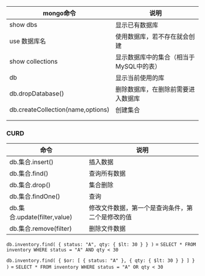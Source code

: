 | mongo命令                         | 说明                                    |
| --------------------------------- | --------------------------------------- |
| show dbs                          | 显示已有数据库                          |
| use 数据库名                      | 使用数据库，若不存在就会创建            |
| show collections                  | 显示数据库中的集合（相当于MySQL中的表） |
| db                                | 显示当前使用的库                        |
| db.dropDatabase()                 | 删除数据库，在删除前需要进入数据库      |
| db.createCollection(name,options) | 创建集合                                |
|                                   |                                         |
|                                   |                                         |



### CURD

| 命令                         | 说明                                             |
| ---------------------------- | ------------------------------------------------ |
| db.集合.insert()             | 插入数据                                         |
| db.集合.find()               | 查询所有数据                                     |
| db.集合.drop()               | 集合删除                                         |
| db.集合.findOne()            | 查询                                             |
| db.集合.update(filter,value) | 修改文件数据，第一个是查询条件，第二个是修改的值 |
| db.集合.remove(filter)       | 删除文件数据                                     |

`db.inventory.find( { status: "A", qty: { $lt: 30 } } )`  = `SELECT * FROM inventory WHERE status = "A" AND qty < 30`

`db.inventory.find( { $or: [ { status: "A" }, { qty: { $lt: 30 } } ] } )` = `SELECT * FROM inventory WHERE status = "A" OR qty < 30`




